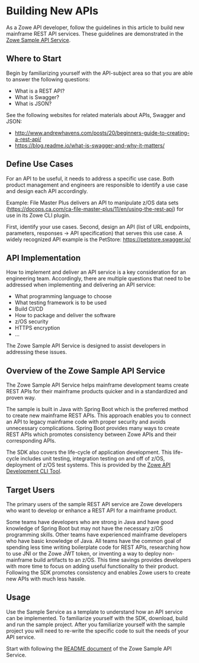 # Building New APIs

As a Zowe API developer, follow the guidelines in this article to build new mainframe REST API services. These guidelines are demonstrated in the [Zowe Sample API Service](https://github.com/zowe/sample-spring-boot-api-service/blob/master/zowe-rest-api-sample-spring/).

## Where to Start

Begin by familiarizing yourself with the API-subject area so that you are able to answer the following questions:

- What is a REST API?
- What is Swagger?
- What is JSON?

See the following websites for related materials about APIs, Swagger and JSON:

- <http://www.andrewhavens.com/posts/20/beginners-guide-to-creating-a-rest-api/>
- <https://blog.readme.io/what-is-swagger-and-why-it-matters/>

## Define Use Cases

For an API to be useful, it needs to address a specific use case. Both product management and engineers are responsible to identify a use case and design each API accordingly.

Example: File Master Plus delivers an API to manipulate z/OS data sets (<https://docops.ca.com/ca-file-master-plus/11/en/using-the-rest-api>) for use in its Zowe CLI plugin.

First, identify your use cases. Second, design an API (list of URL endpoints, parameters, responses → API specification) that serves this use case. A widely recognized API example is the PetStore: <https://petstore.swagger.io/>

## API Implementation

How to implement and deliver an API service is a key consideration for an engineering team.  Accordingly, there are multiple questions that need to be addressed when implementing and delivering an API service:

- What programming language to choose
- What testing framework is to be used
- Build CI/CD
- How to package and deliver the software
- z/OS security
- HTTPS encryption
- ...

The Zowe Sample API Service is designed to assist developers in addressing these issues.

## Overview of the Zowe Sample API Service

The Zowe Sample API Service helps mainframe development teams create REST APIs for their mainframe products quicker and in a standardized and proven way.

The sample is built in Java with Spring Boot which is the preferred method to create new mainframe REST APIs. This approach enables you to connect an API to legacy mainframe code with proper security and avoids unnecessary complications. Spring Boot provides many ways to create REST APIs which promotes consistency between Zowe APIs and their corresponding APIs.

The SDK also covers the life-cycle of application development. This life-cycle includes unit testing, integration testing on and off of z/OS, deployment of z/OS test systems.
This is provided by the [Zowe API Development CLI Tool](devtool.md).

## Target Users

The primary users of the sample REST API service are Zowe developers who want to develop or enhance a REST API for a mainframe product.

Some teams have developers who are strong in Java and have good knowledge of Spring Boot but may not have the necessary z/OS programming skills. Other teams have experienced mainframe developers who have basic knowledge of Java. All teams have the common goal of spending less time writing boilerplate code for REST APIs, researching how to use JNI or the Zowe JWT token, or inventing a way to deploy non-mainframe build artifacts to an z/OS. This time savings provides developers with more time to focus on adding useful functionality to their product. Following the SDK promotes consistency and enables Zowe users to create new APIs with much less hassle.

## Usage

Use the Sample Service as a template to understand how an API service can be implemented. To familiarize yourself with the SDK, download, build and run the sample project. After you familiarize yourself with the sample project you will need to re-write the specific code to suit the needs of your API service.

Start with following the [README document](../README.md) of the Zowe Sample API Service.
